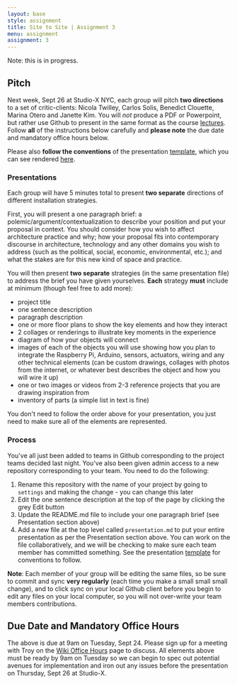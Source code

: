 ```yaml
---
layout: base
style: assignment
title: Site to Site | Assignment 3
menu: assignment
assignment: 3
---
```

Note: this is in progress.

## Pitch

Next week, Sept 26 at Studio-X NYC, each group will pitch __two directions__ to a set of critic-clients: Nicola Twilley, Carlos Solis, Benedict Clouette, Marina Otero and Janette Kim. You will _not_ produce a PDF or Powerpoint, but rather use Github to present in the same format as the course [lectures](http://site2site.github.io/lectures/week1/attitude.html). Follow __all__ of the instructions below carefully and __please note__ the due date and mandatory office hours below.

Please also __follow the conventions__ of the presentation [template](https://github.com/site2site/site2site.github.io/blob/master/projects/presentation_template.md), which you can see rendered [here](http://site2site.github.io/projects/presentation_template.html).


### Presentations

Each group will have 5 minutes total to present __two separate__ directions of different installation strategies.

First, you will present a one paragraph brief: a polemic/argument/contextualization to describe your position and put your proposal in context. You should consider how you wish to affect architecture practice and why; how your proposal fits into contemporary discourse in architecture, technology and any other domains you wish to address (such as the political, social, economic, environmental, etc.); and what the stakes are for this new kind of space and practice.

You will then present __two separate__ strategies (in the same presentation file) to address the brief you have given yourselves. __Each__ strategy __must__ include at minimum (though feel free to add more):

*	project title
*	one sentence description
*	paragraph description
*	one or more floor plans to show the key elements and how they interact
*	2 collages or renderings to illustrate key moments in the experience
*	diagram of how your objects will connect
*	images of each of the objects you will use showing how you plan to integrate the Raspberry Pi, Arduino, sensors, actuators, wiring and any other technical elements (can be custom drawings, collages with photos from the internet, or whatever best describes the object and how you will wire it up)
*	one or two images or videos from 2-3 reference projects that you are drawing inspiration from
*	inventory of parts (a simple list in text is fine)

You don't need to follow the order above for your presentation, you just need to make sure all of the elements are represented.


### Process

You've all just been added to teams in Github corresponding to the project teams decided last night. You've also been given admin access to a new repository corresponding to your team. You need to do the following:

1.	Rename this repository with the name of your project by going to `settings` and making the change - you can change this later
2.	Edit the one sentence description at the top of the page by clicking the grey Edit button
3.	Update the README.md file to include your one paragraph brief (see Presentation section above)
4.	Add a new file at the top level called `presentation.md` to put your entire presentation as per the Presentation section above. You can work on the file collaboratively, and we will be checking to make sure each team member has committed something. See the presentation [template](https://github.com/site2site/site2site.github.io/blob/master/projects/presentation_template.md) for conventions to follow.

__Note__: Each member of your group will be editing the same files, so be sure to commit and sync __very regularly__ (each time you make a small small small change), and to click sync on your local Github client before you begin to edit any files on your local computer, so you will not over-write your team members contributions.


## Due Date and Mandatory Office Hours

The above is due at 9am on Tuesday, Sept 24. Please sign up for a meeting with Troy on the [Wiki Office Hours](https://github.com/site2site/site2site.github.io/wiki/Office-Hours) page to discuss. All elements above must be ready by 9am on Tuesday so we can begin to spec out potential avenues for implementation and iron out any issues before the presentation on Thursday, Sept 26 at Studio-X.
